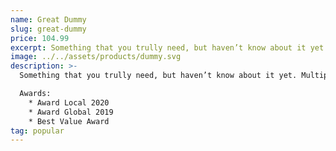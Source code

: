 ```yaml
---
name: Great Dummy
slug: great-dummy
price: 104.99
excerpt: Something that you trully need, but haven’t know about it yet
image: ../../assets/products/dummy.svg
description: >-
  Something that you trully need, but haven’t know about it yet. Multiple winner of Community Awarads.

  Awards:
    * Award Local 2020
    * Award Global 2019 
    * Best Value Award
tag: popular
---
```

